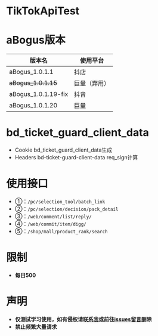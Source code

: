 # TikTokApiTest

# aBogus版本

| 版本名                 | 使用平台   |
|---------------------|--------|
| aBogus_1.0.1.1      | 抖店     |
| ~~aBogus_1.0.1.15~~ | 巨量（弃用） |
| aBogus_1.0.1.19-fix | 抖音     |
| aBogus_1.0.1.20     | 巨量     |

# bd_ticket_guard_client_data
- Cookie bd_ticket_guard_client_data生成
- Headers bd-ticket-guard-client-data req_sign计算

# 使用接口
- ①：`/pc/selection_tool/batch_link`
- ②：`/pc/selection/decision/pack_detail`
- ③：`/web/comment/list/reply/`
- ④：`/web/commit/item/digg/`
- ⑤：`/shop/mall/product_rank/search`

# 限制
- **每日500**

# 声明
- **仅测试学习使用，如有侵权请[联系我](https://www.app966.cn)或前往[issues留言](https://github.com/Superheroff/TikTokApi_aBogus_Test/issues)删除**
- **禁止频繁大量请求**